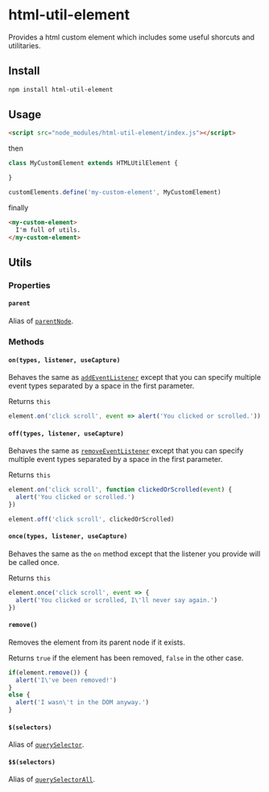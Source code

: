 # html-util-element

Provides a html custom element which includes some useful shorcuts and utilitaries.

## Install

```bash
npm install html-util-element
```

## Usage
```html
<script src="node_modules/html-util-element/index.js"></script>
```

then

```javascript
class MyCustomElement extends HTMLUtilElement {

}

customElements.define('my-custom-element', MyCustomElement)
```

finally

```html
<my-custom-element>
  I'm full of utils.
</my-custom-element>
```

## Utils

### Properties

#### `parent`

Alias of [`parentNode`](https://developer.mozilla.org/en-US/docs/Web/API/Node/parentNode).

### Methods

#### `on(types, listener, useCapture)`

Behaves the same as [`addEventListener`](https://developer.mozilla.org/en-US/docs/Web/API/EventTarget/addEventListener) except that you can specify multiple event types separated by a space in the first parameter.

Returns `this`

```javascript
element.on('click scroll', event => alert('You clicked or scrolled.'))
```

#### `off(types, listener, useCapture)`

Behaves the same as [`removeEventListener`](https://developer.mozilla.org/en-US/docs/Web/API/EventTarget/removeEventListener) except that you can specify multiple event types separated by a space in the first parameter.

Returns `this`

```javascript
element.on('click scroll', function clickedOrScrolled(event) {
  alert('You clicked or scrolled.')
})

element.off('click scroll', clickedOrScrolled)
```

#### `once(types, listener, useCapture)`

Behaves the same as the `on` method except that the listener you provide will
be called once.

Returns `this`

```javascript
element.once('click scroll', event => {
  alert('You clicked or scrolled, I\'ll never say again.')
})
```

#### `remove()`

Removes the element from its parent node if it exists.

Returns `true` if the element has been removed, `false` in the other case.

```javascript
if(element.remove()) {
  alert('I\'ve been removed!')
}
else {
  alert('I wasn\'t in the DOM anyway.')
}

```

#### `$(selectors)`

Alias of [`querySelector`](https://developer.mozilla.org/en-US/docs/Web/API/Element/querySelector).

#### `$$(selectors)`

Alias of [`querySelectorAll`](https://developer.mozilla.org/en-US/docs/Web/API/Element/querySelectorAll).
